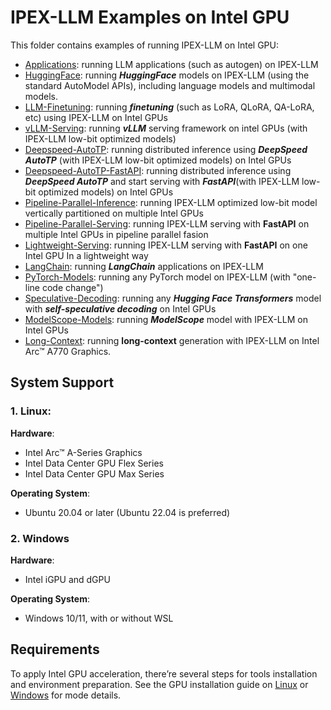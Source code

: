 # IPEX-LLM Examples on Intel GPU

This folder contains examples of running IPEX-LLM on Intel GPU:

- [Applications](Applications): running LLM applications (such as autogen) on IPEX-LLM
- [HuggingFace](HuggingFace): running ***HuggingFace*** models on IPEX-LLM (using the standard AutoModel APIs), including language models and multimodal models.
- [LLM-Finetuning](LLM-Finetuning): running ***finetuning*** (such as LoRA, QLoRA, QA-LoRA, etc) using IPEX-LLM on Intel GPUs
- [vLLM-Serving](vLLM-Serving): running ***vLLM*** serving framework on intel GPUs (with IPEX-LLM low-bit optimized models)
- [Deepspeed-AutoTP](Deepspeed-AutoTP): running distributed inference using ***DeepSpeed AutoTP*** (with IPEX-LLM low-bit optimized models) on Intel GPUs
- [Deepspeed-AutoTP-FastAPI](Deepspeed-AutoTP-FastAPI): running distributed inference using ***DeepSpeed AutoTP*** and start serving with ***FastAPI***(with IPEX-LLM low-bit optimized models) on Intel GPUs
- [Pipeline-Parallel-Inference](Pipeline-Parallel-Inference): running IPEX-LLM optimized low-bit model vertically partitioned on multiple Intel GPUs
- [Pipeline-Parallel-Serving](Pipeline-Parallel-Serving): running IPEX-LLM serving with **FastAPI** on multiple Intel GPUs in pipeline parallel fasion
- [Lightweight-Serving](Lightweight-Serving): running IPEX-LLM serving with **FastAPI** on one Intel GPU In a lightweight way
- [LangChain](LangChain): running ***LangChain*** applications on IPEX-LLM
- [PyTorch-Models](PyTorch-Models): running any PyTorch model on IPEX-LLM (with "one-line code change")
- [Speculative-Decoding](Speculative-Decoding): running any ***Hugging Face Transformers*** model with ***self-speculative decoding*** on Intel GPUs
- [ModelScope-Models](ModelScope-Models): running ***ModelScope*** model with IPEX-LLM on Intel GPUs
- [Long-Context](Long-Context): running **long-context** generation with IPEX-LLM on Intel Arc™ A770 Graphics.


## System Support
### 1. Linux: 
**Hardware**:
- Intel Arc™ A-Series Graphics
- Intel Data Center GPU Flex Series
- Intel Data Center GPU Max Series

**Operating System**:
- Ubuntu 20.04 or later (Ubuntu 22.04 is preferred)

### 2. Windows
**Hardware**:
- Intel iGPU and dGPU

**Operating System**:
- Windows 10/11, with or without WSL 

## Requirements
To apply Intel GPU acceleration, there’re several steps for tools installation and environment preparation. See the GPU installation guide on [Linux](../../../../docs/mddocs/Quickstart/install_linux_gpu.md) or [Windows](../../../../docs/mddocs/Quickstart/install_windows_gpu.md) for mode details.